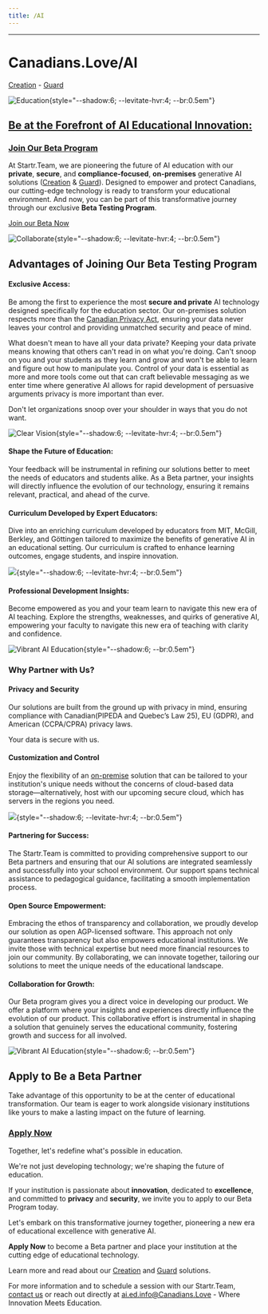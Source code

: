 ```yaml
---
title: /AI
---
```


---

# Canadians.Love/AI 
[Creation](/AI/creation) - [Guard](/AI/Guard)

![Education](/AI/graduation.jpeg){style="--shadow:6; --levitate-hvr:4; --br:0.5em"}


## [Be at the Forefront of AI Educational Innovation: ](/AI/Signup)
### [Join Our Beta Program](/AI/signup)

At Startr.Team, we are pioneering the future of AI education with our **private**, **secure**, and **compliance-focused**, **on-premises** generative AI solutions ([Creation](/AI/creation) & [Guard](/AI/Guard)). Designed to empower and protect Canadians, our cutting-edge technology is ready to transform your educational environment. And now, you can be part of this transformative journey through our exclusive **Beta Testing Program**.

[Join our Beta Now](/AI/Signup)

![Collaborate](/AI/collaborate.jpeg){style="--shadow:6; --levitate-hvr:4; --br:0.5em"}

## Advantages of Joining Our Beta Testing Program

#### Exclusive Access: 

Be among the first to experience the most **secure and private** AI technology designed specifically for the education sector. Our on-premises solution respects more than the [Canadian Privacy Act](https://www.justice.gc.ca/eng/csj-sjc/pa-lprp/pa-lprp.html), ensuring your data never leaves your control and providing unmatched security and peace of mind.

What doesn't mean to have all your data private? Keeping your data private means knowing that others can't read in on what you're doing. Can't snoop on you and your students as they learn and grow and won't be able to learn and figure out how to manipulate you. Control of your data is essential as more and more tools come out that can craft believable messaging as we enter time where generative AI allows for rapid development of persuasive arguments privacy is more important than ever. 

Don't let organizations snoop over your shoulder in ways that you do not want.

![Clear Vision](/AI/clear_vission.jpeg){style="--shadow:6; --levitate-hvr:4; --br:0.5em"}

#### Shape the Future of Education: 
Your feedback will be instrumental in refining our solutions better to meet the needs of educators and students alike. As a Beta partner, your insights will directly influence the evolution of our technology, ensuring it remains relevant, practical, and ahead of the curve.

#### Curriculum Developed by Expert Educators: 
Dive into an enriching curriculum developed by educators from MIT, McGill, Berkley, and Göttingen tailored to maximize the benefits of generative AI in an educational setting. Our curriculum is crafted to enhance learning outcomes, engage students, and inspire innovation.

![](/AI/love_to_learn.jpeg){style="--shadow:6; --levitate-hvr:4; --br:0.5em"}

#### Professional Development Insights: 
Become empowered as you and your team learn to navigate this new era of AI teaching. Explore the strengths, weaknesses, and quirks of generative AI, empowering your faculty to navigate this new era of teaching with clarity and confidence.

![Vibrant AI Education](/AI/vibrant-ai-education.png){style="--shadow:6;  --br:0.5em"}

### Why Partner with Us?

#### Privacy and Security 
Our solutions are built from the ground up with privacy in mind, ensuring compliance with Canadian(PIPEDA and  Quebec’s Law 25), EU (GDPR), and American (CCPA/CPRA) privacy laws. 

Your data is secure with us.

#### Customization and Control 
Enjoy the flexibility of an [on-premise](/AI/on-site) solution that can be tailored to your institution's unique needs without the concerns of cloud-based data storage—alternatively, host with our upcoming secure cloud, which has servers in the regions you need.

![](/ai/typing.jpeg){style="--shadow:6; --levitate-hvr:4; --br:0.5em"}

#### Partnering for Success:
The Startr.Team is committed to providing comprehensive support to our Beta partners and ensuring that our AI solutions are integrated seamlessly and successfully into your school environment. Our support spans technical assistance to pedagogical guidance, facilitating a smooth implementation process.

#### Open Source Empowerment:
Embracing the ethos of transparency and collaboration, we proudly develop our solution as open AGP-licensed software. This approach not only guarantees transparency but also empowers educational institutions. We invite those with technical expertise but need more financial resources to join our community. By collaborating, we can innovate together, tailoring our solutions to meet the unique needs of the educational landscape.

#### Collaboration for Growth:
Our Beta program gives you a direct voice in developing our product. We offer a platform where your insights and experiences directly influence the evolution of our product. This collaborative effort is instrumental in shaping a solution that genuinely serves the educational community, fostering growth and success for all involved.

![Vibrant AI Education](/AI/vibrant-ai-education.png){style="--shadow:6;  --br:0.5em"}

## Apply to Be a Beta Partner

Take advantage of this opportunity to be at the center of educational transformation. Our team is eager to work alongside visionary institutions like yours to make a lasting impact on the future of learning.

### [Apply Now](/AI/signup)

Together, let's redefine what's possible in education.

We're not just developing technology; we're shaping the future of education.

If your institution is passionate about **innovation**, dedicated to **excellence**, and committed to **privacy** and **security**, we invite you to apply to our Beta Program today.

Let's embark on this transformative journey together, pioneering a new era of educational excellence with generative AI.

**Apply Now** to become a Beta partner and place your institution at the cutting edge of educational technology.

Learn more and read about our [Creation](/AI/creation) and [Guard](/AI/Guard) solutions.

For more information and to schedule a session with our Startr.Team, [contact us](/connecting) or reach out directly at ai.ed.info@Canadians.Love - Where Innovation Meets Education.